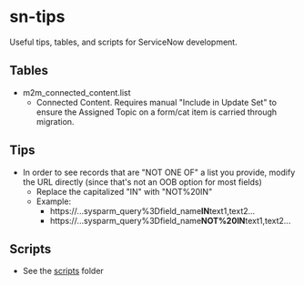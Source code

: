 # sn-tips
Useful tips, tables, and scripts for ServiceNow development.

## Tables
- m2m_connected_content.list
  - Connected Content. Requires manual "Include in Update Set" to ensure the Assigned Topic on a form/cat item is carried through migration.

## Tips
- In order to see records that are "NOT ONE OF" a list you provide, modify the URL directly (since that's not an OOB option for most fields)
  - Replace the capitalized "IN" with "NOT%20IN"
  - Example:
    - https://...sysparm_query%3Dfield_name**IN**text1,text2...
    - https://...sysparm_query%3Dfield_name**NOT%20IN**text1,text2...
## Scripts
- See the [scripts](scripts) folder
